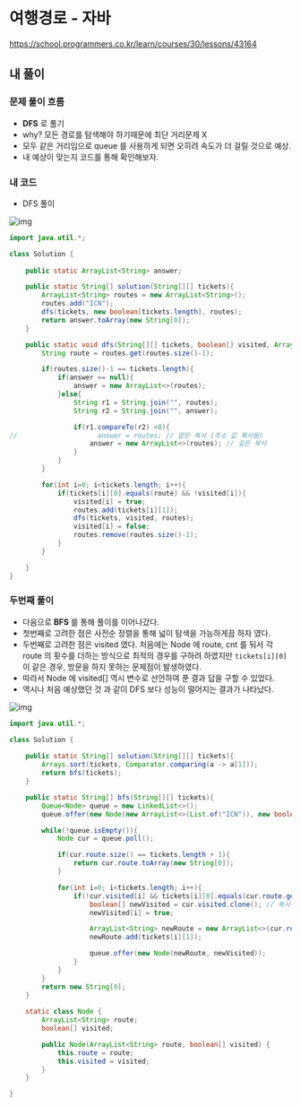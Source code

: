 

# **여행경로 - 자바**

https://school.programmers.co.kr/learn/courses/30/lessons/43164

## **내 풀이**

### **문제 풀이 흐름**

* **DFS** 로 풀기
* why? 모든 경로를 탐색해야 하기때문에 최단 거리문제 X
* 모두 같은 거리임으로 queue 를 사용하게 되면 오히려 속도가 더 걸릴 것으로 예상.
* 내 예상이 맞는지 코드를 통해 확인해보자.



### **내 코드**

* DFS 풀이

![img](https://postfiles.pstatic.net/MjAyNTA5MjRfMjA3/MDAxNzU4NzAwNTkyNDM1.cdZR79VECCz5boJGzy92pf6_fX3PWMFJ6yUQGWZQJw4g.qeJ3ANaFj3lwgTjP38ETFgBSjVH3Uj99ML1eOQvFQLAg.PNG/image.png?type=w773)

```java
import java.util.*;

class Solution {
    
    public static ArrayList<String> answer;

    public static String[] solution(String[][] tickets){
        ArrayList<String> routes = new ArrayList<String>();
        routes.add("ICN");
        dfs(tickets, new boolean[tickets.length], routes);
        return answer.toArray(new String[0]);
    }

    public static void dfs(String[][] tickets, boolean[] visited, ArrayList<String> routes){
        String route = routes.get(routes.size()-1);

        if(routes.size()-1 == tickets.length){
            if(answer == null){
                answer = new ArrayList<>(routes);
            }else{
                String r1 = String.join("", routes);
                String r2 = String.join("", answer);

                if(r1.compareTo(r2) <0){
//                    answer = routes; // 얕은 복사 (주소 값 복사됨)
                    answer = new ArrayList<>(routes); // 깊은 복사
                }
            }
        }

        for(int i=0; i<tickets.length; i++){
            if(tickets[i][0].equals(route) && !visited[i]){
                visited[i] = true;
                routes.add(tickets[i][1]);
                dfs(tickets, visited, routes);
                visited[i] = false;
                routes.remove(routes.size()-1);
            }
        }

    }
}
```

### 두번째 풀이 

* 다음으로 **BFS** 를 통해 풀이를 이어나갔다.
* 첫번째로 고려한 점은 사전순 정렬을 통해 넓이 탐색을 가능하게끔 하자 였다.
* 두번째로 고려한 점은 visited 였다. 처음에는 Node 에 route, cnt 를 둬서 각 route 의 횟수를 더하는 방식으로 최적의 경우를 구하려 하였지만 `tickets[i][0]` 이 같은 경우, 방문을 하지 못하는 문제점이 발생하였다.
* 따라서 Node 에 visited[] 역시 변수로 선언하여 푼 결과 답을 구할 수 있었다.
* 역시나 처음 예상했던 것 과 같이 DFS 보다 성능이 떨어지는 결과가 나타났다.

![img](https://postfiles.pstatic.net/MjAyNTA5MjVfMjQ0/MDAxNzU4ODA0NDU5Mjgy.17CTr_XZzBLN4W1hgcdZYhsrXmhL_yP11YP1pg_37Jkg.9TbD2V-uYzy4FKunLjfap7CP_NUJgkG-qwBt80RQLlQg.PNG/image.png?type=w773)

```java
import java.util.*;

class Solution {
    
    public static String[] solution(String[][] tickets){
        Arrays.sort(tickets, Comparator.comparing(a -> a[1]));
        return bfs(tickets);
    }

    public static String[] bfs(String[][] tickets){
        Queue<Node> queue = new LinkedList<>();
        queue.offer(new Node(new ArrayList<>(List.of("ICN")), new boolean[tickets.length]));

        while(!queue.isEmpty()){
            Node cur = queue.poll();

            if(cur.route.size() == tickets.length + 1){
                return cur.route.toArray(new String[0]);
            }

            for(int i=0; i<tickets.length; i++){
                if(!cur.visited[i] && tickets[i][0].equals(cur.route.get(cur.route.size()-1))){
                    boolean[] newVisited = cur.visited.clone(); // 복사
                    newVisited[i] = true;

                    ArrayList<String> newRoute = new ArrayList<>(cur.route);
                    newRoute.add(tickets[i][1]);

                    queue.offer(new Node(newRoute, newVisited));
                }
            }
        }
        return new String[0];
    }
    
    static class Node {
        ArrayList<String> route; 
        boolean[] visited;       

        public Node(ArrayList<String> route, boolean[] visited) {
            this.route = route;
            this.visited = visited;
        }
    }

}
```





### 
